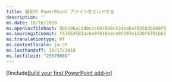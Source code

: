 ```yaml
---
title: 最初の PowerPoint アドインをビルドする
description: ''
ms.date: 10/16/2018
ms.openlocfilehash: 8bb296a22d0ccc6970a0c53deaba78558db560f3
ms.sourcegitcommit: f47654582acbe9f618bec49fb97e1d30f8701b62
ms.translationtype: HT
ms.contentlocale: ja-JP
ms.lasthandoff: 10/17/2018
ms.locfileid: "25579689"
---
```

[!include[Build your first PowerPoint add-in](../includes/file-get-started-powerpoint.md)]